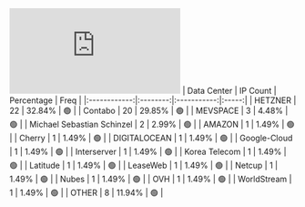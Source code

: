 ![Diagramm](https://github.com/111STAVR111/props/blob/main/Story/Decentralization/1/README.md)
| Data Center | IP Count | Percentage | Freq |
|:------------:|:--------:|:-----------:|:-----:|
| HETZNER | 22 | 32.84% | 🟢 |
| Contabo | 20 | 29.85% | 🟢 |
| MEVSPACE | 3 | 4.48% | 🟢 |
| Michael Sebastian Schinzel | 2 | 2.99% | 🟢 |
| AMAZON | 1 | 1.49% | 🟢 |
| Cherry | 1 | 1.49% | 🟢 |
| DIGITALOCEAN | 1 | 1.49% | 🟢 |
| Google-Cloud | 1 | 1.49% | 🟢 |
| Interserver | 1 | 1.49% | 🟢 |
| Korea Telecom | 1 | 1.49% | 🟢 |
| Latitude | 1 | 1.49% | 🟢 |
| LeaseWeb | 1 | 1.49% | 🟢 |
| Netcup | 1 | 1.49% | 🟢 |
| Nubes | 1 | 1.49% | 🟢 |
| OVH | 1 | 1.49% | 🟢 |
| WorldStream | 1 | 1.49% | 🟢 |
| OTHER | 8 | 11.94% | 🟢 |